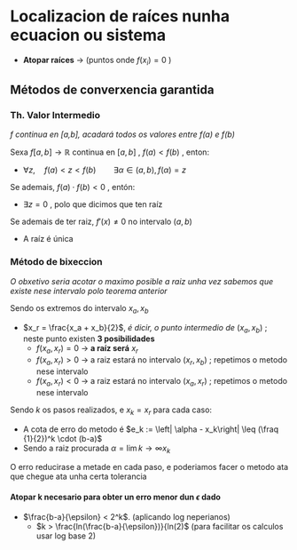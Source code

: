 # Localizacion de raíces nunha ecuacion ou sistema

- **Atopar raíces** -> (puntos onde $f(x_i)=0$ )

## Métodos de converxencia garantida

### Th. Valor Intermedio 

*f continua en [a,b], acadará todos os valores entre f(a) e f(b)*

Sexa $f[a,b]\longrightarrow \mathbb{R}$ continua en $[a,b]$ ,  $f(a) < f(b)$ , enton:

- $\forall z,\quad f(a) < z < f(b)\qquad \exists \alpha \in (a,b), f(\alpha )= z$

Se ademais, $f(a)\cdot f(b) < 0$ , entón:

- $\exists z=0$ , polo que dicimos que ten raíz

Se ademais de ter raiz, $f'(x)\neq 0$ no intervalo $(a,b)$

- A raíz é única

### Método de bixeccion

*O obxetivo seria acotar o maximo posible a raiz unha vez sabemos que existe nese intervalo polo teorema anterior*

Sendo os extremos do intervalo $x_a, x_b$

- $x_r = \frac{x_a + x_b}{2}$, *é dicir, o punto intermedio de* $(x_a,x_b)$ ; neste punto existen **3 posibilidades**
    - $f(x_a,x_r)=0$ -> **a raíz será** $x_r$
    - $f(x_a,x_r)>0$ -> a raiz estará no intervalo $(x_r,x_b)$ ; repetimos o metodo nese intervalo
    - $f(x_a,x_r)<0$ -> a raiz estará no intervalo $(x_a,x_r)$ ; repetimos o metodo nese intervalo

Sendo $k$ os pasos realizados, e $x_k = x_r$ para cada caso:

 - A cota de erro do metodo é $e_k := \left| \alpha - x_k\right| \leq (\fraq {1}{2})^k \cdot (b-a)$
 - Sendo a raiz procurada $\alpha = \lim{k \to \infty} x_k$

O erro reducirase a metade en cada paso, e poderiamos facer o metodo ata que chegue ata unha certa tolerancia

#### Atopar k necesario para obter un erro menor dun $\epsilon$ dado

- $\frac{b-a}{\epsilon} < 2^k$. (aplicando log neperianos)
    - $k > \frac{ln(\frac{b-a}{\epsilon})}{ln(2)$ (para facilitar os calculos usar log base 2)




